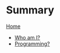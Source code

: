 # Summary

[Home](./HomePage.md)

- [Who am I?](./NickyFaulding.md)
- [Programming?](./Programming.md)
